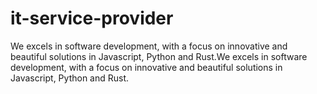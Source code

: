 # it-service-provider
We excels in software development, with a focus on innovative and beautiful solutions in Javascript, Python and Rust.We excels in software development, with a focus on innovative and beautiful solutions in Javascript, Python and Rust.
